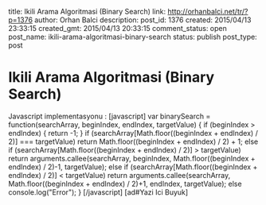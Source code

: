title: Ikili Arama Algoritmasi (Binary Search)
link: http://orhanbalci.net/tr/?p=1376
author: Orhan Balci
description: 
post_id: 1376
created: 2015/04/13 23:33:15
created_gmt: 2015/04/13 20:33:15
comment_status: open
post_name: ikili-arama-algoritmasi-binary-search
status: publish
post_type: post

# Ikili Arama Algoritmasi (Binary Search)

Javascript implementasyonu : [javascript] var binarySearch = function(searchArray, beginIndex, endIndex, targetValue) { if (beginIndex > endIndex) { return -1; } if (searchArray[Math.floor((beginIndex + endIndex) / 2)] === targetValue) return Math.floor((beginIndex + endIndex) / 2) + 1; else if (searchArray[Math.floor((beginIndex + endIndex) / 2)] > targetValue) return arguments.callee(searchArray, beginIndex, Math.floor((beginIndex + endIndex) / 2)-1, targetValue); else if (searchArray[Math.floor((beginIndex + endIndex) / 2)] < targetValue) return arguments.callee(searchArray, Math.floor((beginIndex + endIndex) / 2)+1, endIndex, targetValue); else console.log("Error"); } [/javascript] [ad#Yazi Ici Buyuk]